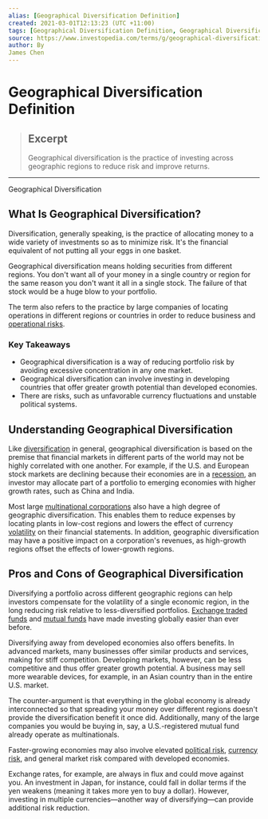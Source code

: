 ```yaml
---
alias: [Geographical Diversification Definition]
created: 2021-03-01T12:13:23 (UTC +11:00)
tags: [Geographical Diversification Definition, Geographical Diversification]
source: https://www.investopedia.com/terms/g/geographical-diversification.asp
author: By
James Chen
---
```


# Geographical Diversification Definition

> ## Excerpt
> Geographical diversification is the practice of investing across geographic regions to reduce risk and improve returns.

---

Geographical Diversification
## What Is Geographical Diversification?

Diversification, generally speaking, is the practice of allocating money to a wide variety of investments so as to minimize risk. It's the financial equivalent of not putting all your eggs in one basket.

Geographical diversification means holding securities from different regions. You don't want all of your money in a single country or region for the same reason you don't want it all in a single stock. The failure of that stock would be a huge blow to your portfolio.

The term also refers to the practice by large companies of locating operations in different regions or countries in order to reduce business and [operational risks](https://www.investopedia.com/terms/o/operational_risk.asp).

### Key Takeaways

-   Geographical diversification is a way of reducing portfolio risk by avoiding excessive concentration in any one market.
-   Geographical diversification can involve investing in developing countries that offer greater growth potential than developed economies.
-   There are risks, such as unfavorable currency fluctuations and unstable political systems.

## Understanding Geographical Diversification

Like [diversification](https://www.investopedia.com/terms/d/diversification.asp) in general, geographical diversification is based on the premise that financial markets in different parts of the world may not be highly correlated with one another. For example, if the U.S. and European stock markets are declining because their economies are in a [recession](https://www.investopedia.com/terms/r/recession.asp), an investor may allocate part of a portfolio to emerging economies with higher growth rates, such as China and India.

Most large [multinational corporations](https://www.investopedia.com/terms/m/multinationalcorporation.asp) also have a high degree of geographic diversification. This enables them to reduce expenses by locating plants in low-cost regions and lowers the effect of currency [volatility](https://www.investopedia.com/terms/v/volatility.asp) on their financial statements. In addition, geographic diversification may have a positive impact on a corporation's revenues, as high-growth regions offset the effects of lower-growth regions.

## Pros and Cons of Geographical Diversification

Diversifying a portfolio across different geographic regions can help investors compensate for the volatility of a single economic region, in the long reducing risk relative to less-diversified portfolios. [Exchange traded funds](https://www.investopedia.com/terms/e/etf.asp) and [mutual funds](https://www.investopedia.com/terms/m/mutualfund.asp) have made investing globally easier than ever before.

Diversifying away from developed economies also offers benefits. In advanced markets, many businesses offer similar products and services, making for stiff competition. Developing markets, however, can be less competitive and thus offer greater growth potential. A business may sell more wearable devices, for example, in an Asian country than in the entire U.S. market.

The counter-argument is that everything in the global economy is already interconnected so that spreading your money over different regions doesn't provide the diversification benefit it once did. Additionally, many of the large companies you would be buying in, say, a U.S.-registered mutual fund already operate as multinationals.

Faster-growing economies may also involve elevated [political risk](https://www.investopedia.com/terms/p/politicalrisk.asp), [currency risk](https://www.investopedia.com/terms/c/currencyrisk.asp), and general market risk compared with developed economies.

Exchange rates, for example, are always in flux and could move against you. An investment in Japan, for instance, could fall in dollar terms if the yen weakens (meaning it takes more yen to buy a dollar). However, investing in multiple currencies—another way of diversifying—can provide additional risk reduction.
